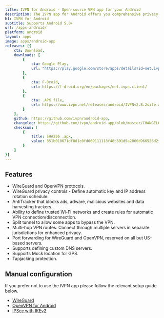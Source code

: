 ```yaml
---
title: IVPN for Android - Open-source VPN app for your Android
description: The IVPN app for Android offers you comprehensive privacy leak protection with the IVPN firewall, automatic connection on insecure Wi-Fi and Multi-hop.
h1: IVPN for Android
subtitle: Supports Android 5.0+
url: /apps-android/
platform: android
layout: apps
image: apps/android-app
releases: [{
    cta: Download,
    downloads: [
        {
            cta: Google Play,
            url: "https://play.google.com/store/apps/details?id=net.ivpn.client"
        },
        {
            cta: F-Droid,
            url: https://f-droid.org/en/packages/net.ivpn.client/
        },
        {
            cta: .APK file,
            url: https://www.ivpn.net/releases/android/IVPNv2.8.2site.apk
        }
    ],
    github: https://github.com/ivpn/android-app,
    changelog: https://github.com/ivpn/android-app/blob/master/CHANGELOG.md,
    checksum: [
        {
            title: SHA256 .apk,
            value: 851b010671df8d1c0fd069111118f48d591d5a2060d966526d2f8ca359c6692d
        }
    ]
}]
---
```

## Features

- WireGuard and OpenVPN protocols.
- WireGuard privacy controls - Define automatic key and IP address rotation schedule.
- AntiTracker that blocks ads, adware, malicious websites and data harvesting trackers.
- Ability to define trusted Wi-Fi networks and create rules for automatic VPN connection/disconnection.
- Split tunnel to allow some apps to bypass the VPN.
- Multi-hop VPN routes. Connect through multiple servers in separate jurisdictions for enhanced privacy.
- Port forwarding for WireGuard and OpenVPN, reserved on all but US-based servers.
- Supports defining custom DNS servers.
- Supports Mock location for GPS.
- Tapjacking protection.

## Manual configuration

If you prefer not to use the IVPN app please follow the relevant setup guide below.

- [WireGuard](/setup/android-wireguard/)
- [OpenVPN for Android](/setup/android-openvpn-for-android/)  
- [IPSec with IKEv2](/setup/android-ipsec-with-ikev2/)  
